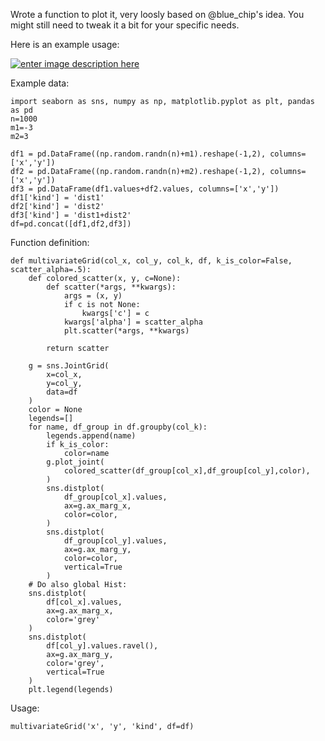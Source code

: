 Wrote a function to plot it, very loosly based on @blue_chip's idea.
You might still need to tweak it a bit for your specific needs.

Here is an example usage:

[![enter image description here][1]][1]

Example data:

    import seaborn as sns, numpy as np, matplotlib.pyplot as plt, pandas as pd
    n=1000
    m1=-3
    m2=3
    
    df1 = pd.DataFrame((np.random.randn(n)+m1).reshape(-1,2), columns=['x','y'])
    df2 = pd.DataFrame((np.random.randn(n)+m2).reshape(-1,2), columns=['x','y'])
    df3 = pd.DataFrame(df1.values+df2.values, columns=['x','y'])
    df1['kind'] = 'dist1'
    df2['kind'] = 'dist2'
    df3['kind'] = 'dist1+dist2'
    df=pd.concat([df1,df2,df3])

Function definition:

    def multivariateGrid(col_x, col_y, col_k, df, k_is_color=False, scatter_alpha=.5):
        def colored_scatter(x, y, c=None):
            def scatter(*args, **kwargs):
                args = (x, y)
                if c is not None:
                    kwargs['c'] = c
                kwargs['alpha'] = scatter_alpha
                plt.scatter(*args, **kwargs)
    
            return scatter
    
        g = sns.JointGrid(
            x=col_x,
            y=col_y,
            data=df
        )
        color = None
        legends=[]
        for name, df_group in df.groupby(col_k):
            legends.append(name)
            if k_is_color:
                color=name
            g.plot_joint(
                colored_scatter(df_group[col_x],df_group[col_y],color),
            )
            sns.distplot(
                df_group[col_x].values,
                ax=g.ax_marg_x,
                color=color,
            )
            sns.distplot(
                df_group[col_y].values,
                ax=g.ax_marg_y,
                color=color,            
                vertical=True
            )
        # Do also global Hist:
        sns.distplot(
            df[col_x].values,
            ax=g.ax_marg_x,
            color='grey'
        )
        sns.distplot(
            df[col_y].values.ravel(),
            ax=g.ax_marg_y,
            color='grey',
            vertical=True
        )
        plt.legend(legends)
        
Usage:

    multivariateGrid('x', 'y', 'kind', df=df)



  [1]: https://i.sstatic.net/Z9y62.png

